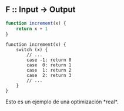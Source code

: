 ## F :: Input -> Output

```js
function increment(x) {
    return x + 1
}
```

<div class="fragment">
<pre><code class="lang-js hljs javascript">function increment(x) {
    switch (x) {
        // ...
        case -1: return 0
        case  0: return 1
        case  1: return 2
        case  2: return 3
        // ...
    }
}</code></pre>
</div>

<div class="fragment">
Esto es un ejemplo de una optimización *real*.
</div>

